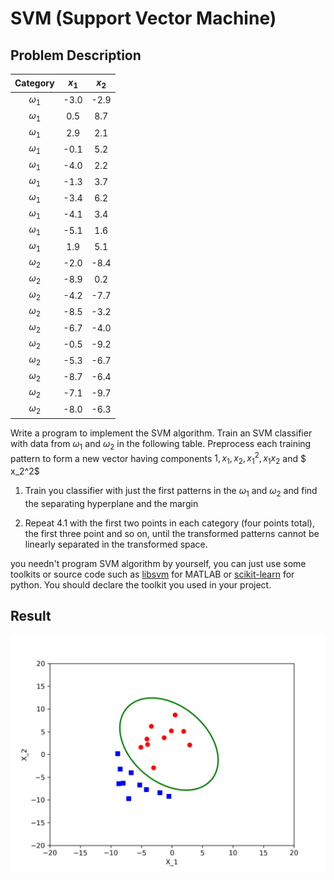 # SVM (Support Vector Machine)
## Problem Description

Category | $x_1$ | $x_2$|
|:---:|:---:|:---:|
$\omega_1$ | -3.0 | -2.9
$\omega_1$ | 0.5 | 8.7
$\omega_1$ | 2.9 | 2.1
$\omega_1$ | -0.1 | 5.2
$\omega_1$ | -4.0 | 2.2
$\omega_1$| -1.3 | 3.7
$\omega_1$ | -3.4 | 6.2
$\omega_1$| -4.1 | 3.4
$\omega_1$ | -5.1 | 1.6
$\omega_1$ | 1.9 | 5.1
$\omega_2$ | -2.0 | -8.4
$\omega_2$ | -8.9 | 0.2
$\omega_2$ | -4.2 | -7.7
$\omega_2$ | -8.5 | -3.2
$\omega_2$ | -6.7 | -4.0
$\omega_2$ | -0.5 | -9.2
$\omega_2$ | -5.3| -6.7
$\omega_2$ | -8.7 | -6.4
$\omega_2$ | -7.1 | -9.7
$\omega_2$ | -8.0 | -6.3

Write a program to implement the SVM algorithm. Train an SVM classifier with data from $\omega_1$ and $\omega_2$ in the following table. Preprocess each training pattern to form a new vector having components $1,x_1,x_2,x_1^2,x_1x_2$ and $ x_2^2$

1. Train you classifier with just the first patterns in the $\omega_1$ and $\omega_2$ and find the separating hyperplane and the margin

2. Repeat 4.1 with the first two points in each category (four points total), the first three point and so on, until the transformed patterns cannot be linearly separated in the transformed space.

you needn't program SVM algorithm by yourself, you can just use some toolkits or  source code such as [libsvm](http://www.csie.ntu.edu.tw/~cjlin/libsvm/) for MATLAB or [scikit-learn](https://scikit-learn.org/stable/modules/svm.html#svm-classification) for python.
You should declare the toolkit you used in your project.

## Result
![](./fig/discriment10.png)